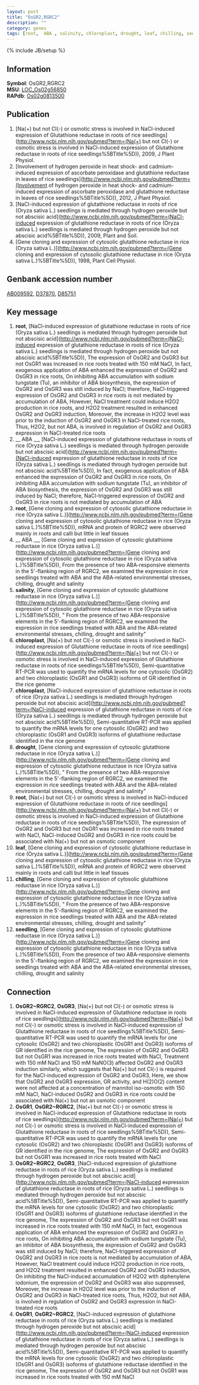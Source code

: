 ```yaml
---
layout: post
title: "OsGR2,RGRC2"
description: ""
category: genes
tags: [root,  ABA , salinity, chloroplast, drought, leaf, chilling, seedling]
---
```

{% include JB/setup %}

## Information
__Symbol__: OsGR2,RGRC2  
__MSU__: [LOC_Os02g56850](http://rice.plantbiology.msu.edu/cgi-bin/ORF_infopage.cgi?orf=LOC_Os02g56850)  
__RAPdb__: [Os02g0813500](http://rapdb.dna.affrc.go.jp/viewer/gbrowse_details/irgsp1?name=Os02g0813500)  

## Publication
1. [Na(+) but not Cl(-) or osmotic stress is involved in NaCl-induced expression of Glutathione reductase in roots of rice seedlings](http://www.ncbi.nlm.nih.gov/pubmed?term=(Na(+) but not Cl(-) or osmotic stress is involved in NaCl-induced expression of Glutathione reductase in roots of rice seedlings%5BTitle%5D)), 2009, J Plant Physiol.
2. [Involvement of hydrogen peroxide in heat shock- and cadmium-induced expression of ascorbate peroxidase and glutathione reductase in leaves of rice seedlings](http://www.ncbi.nlm.nih.gov/pubmed?term=(Involvement of hydrogen peroxide in heat shock- and cadmium-induced expression of ascorbate peroxidase and glutathione reductase in leaves of rice seedlings%5BTitle%5D)), 2012, J Plant Physiol.
3. [NaCl-induced expression of glutathione reductase in roots of rice (Oryza sativa L.) seedlings is mediated through hydrogen peroxide but not abscisic acid](http://www.ncbi.nlm.nih.gov/pubmed?term=(NaCl-induced expression of glutathione reductase in roots of rice (Oryza sativa L.) seedlings is mediated through hydrogen peroxide but not abscisic acid%5BTitle%5D)), 2009, Plant and Soil.
4. [Gene cloning and expression of cytosolic glutathione reductase in rice (Oryza sativa L.)](http://www.ncbi.nlm.nih.gov/pubmed?term=(Gene cloning and expression of cytosolic glutathione reductase in rice (Oryza sativa L.)%5BTitle%5D)), 1998, Plant Cell Physiol.

## Genbank accession number
[AB009592](http://www.ncbi.nlm.nih.gov/nuccore/AB009592), [D37870](http://www.ncbi.nlm.nih.gov/nuccore/D37870), [D85751](http://www.ncbi.nlm.nih.gov/nuccore/D85751)

## Key message
1. __root__, [NaCl-induced expression of glutathione reductase in roots of rice (Oryza sativa L.) seedlings is mediated through hydrogen peroxide but not abscisic acid](http://www.ncbi.nlm.nih.gov/pubmed?term=(NaCl-induced expression of glutathione reductase in roots of rice (Oryza sativa L.) seedlings is mediated through hydrogen peroxide but not abscisic acid%5BTitle%5D)),  The expression of OsGR2 and OsGR3 but not OsGR1 was increased in rice roots treated with 150 mM NaCl, In fact, exogenous application of ABA enhanced the expression of OsGR2 and OsGR3 in rice roots, On inhibiting ABA accumulation with sodium tungstate (Tu), an inhibitor of ABA biosynthesis, the expression of OsGR2 and OsGR3 was still induced by NaCl; therefore, NaCl-triggered expression of OsGR2 and OsGR3 in rice roots is not mediated by accumulation of ABA, However, NaCl treatment could induce H2O2 production in rice roots, and H2O2 treatment resulted in enhanced OsGR2 and OsGR3 induction, Moreover, the increase in H2O2 level was prior to the induction of OsGR2 and OsGR3 in NaCl-treated rice roots, Thus, H2O2, but not ABA, is involved in regulation of OsGR2 and OsGR3 expression in NaCl-treated rice roots
2. __ ABA __, [NaCl-induced expression of glutathione reductase in roots of rice (Oryza sativa L.) seedlings is mediated through hydrogen peroxide but not abscisic acid](http://www.ncbi.nlm.nih.gov/pubmed?term=(NaCl-induced expression of glutathione reductase in roots of rice (Oryza sativa L.) seedlings is mediated through hydrogen peroxide but not abscisic acid%5BTitle%5D)),  In fact, exogenous application of ABA enhanced the expression of OsGR2 and OsGR3 in rice roots, On inhibiting ABA accumulation with sodium tungstate (Tu), an inhibitor of ABA biosynthesis, the expression of OsGR2 and OsGR3 was still induced by NaCl; therefore, NaCl-triggered expression of OsGR2 and OsGR3 in rice roots is not mediated by accumulation of ABA
3. __root__, [Gene cloning and expression of cytosolic glutathione reductase in rice (Oryza sativa L.)](http://www.ncbi.nlm.nih.gov/pubmed?term=(Gene cloning and expression of cytosolic glutathione reductase in rice (Oryza sativa L.)%5BTitle%5D)),  mRNA and protein of RGRC2 were observed mainly in roots and calli but little in leaf tissues
4. __ ABA __, [Gene cloning and expression of cytosolic glutathione reductase in rice (Oryza sativa L.)](http://www.ncbi.nlm.nih.gov/pubmed?term=(Gene cloning and expression of cytosolic glutathione reductase in rice (Oryza sativa L.)%5BTitle%5D)),  From the presence of two ABA-responsive elements in the 5'-flanking region of RGRC2, we examined the expression in rice seedlings treated with ABA and the ABA-related environmental stresses, chilling, drought and salinity
5. __salinity__, [Gene cloning and expression of cytosolic glutathione reductase in rice (Oryza sativa L.)](http://www.ncbi.nlm.nih.gov/pubmed?term=(Gene cloning and expression of cytosolic glutathione reductase in rice (Oryza sativa L.)%5BTitle%5D)), " From the presence of two ABA-responsive elements in the 5'-flanking region of RGRC2, we examined the expression in rice seedlings treated with ABA and the ABA-related environmental stresses, chilling, drought and salinity"
6. __chloroplast__, [Na(+) but not Cl(-) or osmotic stress is involved in NaCl-induced expression of Glutathione reductase in roots of rice seedlings](http://www.ncbi.nlm.nih.gov/pubmed?term=(Na(+) but not Cl(-) or osmotic stress is involved in NaCl-induced expression of Glutathione reductase in roots of rice seedlings%5BTitle%5D)),  Semi-quantitative RT-PCR was used to quantify the mRNA levels for one cytosolic (OsGR2) and two chloroplastic (OsGR1 and OsGR3) isoforms of GR identified in the rice genome
7. __chloroplast__, [NaCl-induced expression of glutathione reductase in roots of rice (Oryza sativa L.) seedlings is mediated through hydrogen peroxide but not abscisic acid](http://www.ncbi.nlm.nih.gov/pubmed?term=(NaCl-induced expression of glutathione reductase in roots of rice (Oryza sativa L.) seedlings is mediated through hydrogen peroxide but not abscisic acid%5BTitle%5D)),  Semi-quantitative RT-PCR was applied to quantify the mRNA levels for one cytosolic (OsGR2) and two chloroplastic (OsGR1 and OsGR3) isoforms of glutathione reductase identified in the rice genome
8. __drought__, [Gene cloning and expression of cytosolic glutathione reductase in rice (Oryza sativa L.)](http://www.ncbi.nlm.nih.gov/pubmed?term=(Gene cloning and expression of cytosolic glutathione reductase in rice (Oryza sativa L.)%5BTitle%5D)), " From the presence of two ABA-responsive elements in the 5'-flanking region of RGRC2, we examined the expression in rice seedlings treated with ABA and the ABA-related environmental stresses, chilling, drought and salinity"
9. __root__, [Na(+) but not Cl(-) or osmotic stress is involved in NaCl-induced expression of Glutathione reductase in roots of rice seedlings](http://www.ncbi.nlm.nih.gov/pubmed?term=(Na(+) but not Cl(-) or osmotic stress is involved in NaCl-induced expression of Glutathione reductase in roots of rice seedlings%5BTitle%5D)),  The expression of OsGR2 and OsGR3 but not OsGR1 was increased in rice roots treated with NaCl, NaCl-induced OsGR2 and OsGR3 in rice roots could be associated with Na(+) but not an osmotic component
10. __leaf__, [Gene cloning and expression of cytosolic glutathione reductase in rice (Oryza sativa L.)](http://www.ncbi.nlm.nih.gov/pubmed?term=(Gene cloning and expression of cytosolic glutathione reductase in rice (Oryza sativa L.)%5BTitle%5D)),  mRNA and protein of RGRC2 were observed mainly in roots and calli but little in leaf tissues
11. __chilling__, [Gene cloning and expression of cytosolic glutathione reductase in rice (Oryza sativa L.)](http://www.ncbi.nlm.nih.gov/pubmed?term=(Gene cloning and expression of cytosolic glutathione reductase in rice (Oryza sativa L.)%5BTitle%5D)), " From the presence of two ABA-responsive elements in the 5'-flanking region of RGRC2, we examined the expression in rice seedlings treated with ABA and the ABA-related environmental stresses, chilling, drought and salinity"
12. __seedling__, [Gene cloning and expression of cytosolic glutathione reductase in rice (Oryza sativa L.)](http://www.ncbi.nlm.nih.gov/pubmed?term=(Gene cloning and expression of cytosolic glutathione reductase in rice (Oryza sativa L.)%5BTitle%5D)),  From the presence of two ABA-responsive elements in the 5'-flanking region of RGRC2, we examined the expression in rice seedlings treated with ABA and the ABA-related environmental stresses, chilling, drought and salinity

## Connection
1. __OsGR2~RGRC2__, __OsGR3__, [Na(+) but not Cl(-) or osmotic stress is involved in NaCl-induced expression of Glutathione reductase in roots of rice seedlings](http://www.ncbi.nlm.nih.gov/pubmed?term=(Na(+) but not Cl(-) or osmotic stress is involved in NaCl-induced expression of Glutathione reductase in roots of rice seedlings%5BTitle%5D)),  Semi-quantitative RT-PCR was used to quantify the mRNA levels for one cytosolic (OsGR2) and two chloroplastic (OsGR1 and OsGR3) isoforms of GR identified in the rice genome, The expression of OsGR2 and OsGR3 but not OsGR1 was increased in rice roots treated with NaCl, Treatment with 150 mM NaCl and 150 mM NaNO(3) affected OsGR2 and OsGR3 induction similarly, which suggests that Na(+) but not Cl(-) is required for the NaCl-induced expression of OsGR2 and OsGR3, Here, we show that OsGR2 and OsGR3 expression, GR activity, and H(2)O(2) content were not affected at a concentration of mannitol iso-osmotic with 150 mM NaCl, NaCl-induced OsGR2 and OsGR3 in rice roots could be associated with Na(+) but not an osmotic component
2. __OsGR1__, __OsGR2~RGRC2__, [Na(+) but not Cl(-) or osmotic stress is involved in NaCl-induced expression of Glutathione reductase in roots of rice seedlings](http://www.ncbi.nlm.nih.gov/pubmed?term=(Na(+) but not Cl(-) or osmotic stress is involved in NaCl-induced expression of Glutathione reductase in roots of rice seedlings%5BTitle%5D)),  Semi-quantitative RT-PCR was used to quantify the mRNA levels for one cytosolic (OsGR2) and two chloroplastic (OsGR1 and OsGR3) isoforms of GR identified in the rice genome, The expression of OsGR2 and OsGR3 but not OsGR1 was increased in rice roots treated with NaCl
3. __OsGR2~RGRC2__, __OsGR3__, [NaCl-induced expression of glutathione reductase in roots of rice (Oryza sativa L.) seedlings is mediated through hydrogen peroxide but not abscisic acid](http://www.ncbi.nlm.nih.gov/pubmed?term=(NaCl-induced expression of glutathione reductase in roots of rice (Oryza sativa L.) seedlings is mediated through hydrogen peroxide but not abscisic acid%5BTitle%5D)),  Semi-quantitative RT-PCR was applied to quantify the mRNA levels for one cytosolic (OsGR2) and two chloroplastic (OsGR1 and OsGR3) isoforms of glutathione reductase identified in the rice genome, The expression of OsGR2 and OsGR3 but not OsGR1 was increased in rice roots treated with 150 mM NaCl, In fact, exogenous application of ABA enhanced the expression of OsGR2 and OsGR3 in rice roots, On inhibiting ABA accumulation with sodium tungstate (Tu), an inhibitor of ABA biosynthesis, the expression of OsGR2 and OsGR3 was still induced by NaCl; therefore, NaCl-triggered expression of OsGR2 and OsGR3 in rice roots is not mediated by accumulation of ABA, However, NaCl treatment could induce H2O2 production in rice roots, and H2O2 treatment resulted in enhanced OsGR2 and OsGR3 induction, On inhibiting the NaCl-induced accumulation of H2O2 with diphenylene iodonium, the expression of OsGR2 and OsGR3 was also suppressed, Moreover, the increase in H2O2 level was prior to the induction of OsGR2 and OsGR3 in NaCl-treated rice roots, Thus, H2O2, but not ABA, is involved in regulation of OsGR2 and OsGR3 expression in NaCl-treated rice roots
4. __OsGR1__, __OsGR2~RGRC2__, [NaCl-induced expression of glutathione reductase in roots of rice (Oryza sativa L.) seedlings is mediated through hydrogen peroxide but not abscisic acid](http://www.ncbi.nlm.nih.gov/pubmed?term=(NaCl-induced expression of glutathione reductase in roots of rice (Oryza sativa L.) seedlings is mediated through hydrogen peroxide but not abscisic acid%5BTitle%5D)),  Semi-quantitative RT-PCR was applied to quantify the mRNA levels for one cytosolic (OsGR2) and two chloroplastic (OsGR1 and OsGR3) isoforms of glutathione reductase identified in the rice genome, The expression of OsGR2 and OsGR3 but not OsGR1 was increased in rice roots treated with 150 mM NaCl


